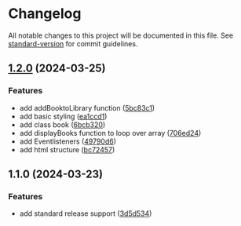 # Changelog

All notable changes to this project will be documented in this file. See [standard-version](https://github.com/conventional-changelog/standard-version) for commit guidelines.

## [1.2.0](https://github.com/adammmusial/library/compare/v1.1.0...v1.2.0) (2024-03-25)


### Features

* add addBooktoLibrary function ([5bc83c1](https://github.com/adammmusial/library/commit/5bc83c109a72f1cf74e7796d7f5e10a9898afeee))
* add basic styling ([ea1ccd1](https://github.com/adammmusial/library/commit/ea1ccd121873889b579cee5323f2ce3a2d4d515f))
* add class book ([6bcb320](https://github.com/adammmusial/library/commit/6bcb32064c5a2e836bdce96918fffaca6975e222))
* add displayBooks function to loop over array ([706ed24](https://github.com/adammmusial/library/commit/706ed24cb90467032d9e7564c515abc954ca79d3))
* add Eventlisteners ([49790d6](https://github.com/adammmusial/library/commit/49790d64bfd134f466d0a6494dfe1b35280437e4))
* add html structure ([bc72457](https://github.com/adammmusial/library/commit/bc72457dab68e14ceb580655afcc2c779548279f))

## 1.1.0 (2024-03-23)


### Features

* add standard release support ([3d5d534](https://github.com/adammmusial/library/commit/3d5d534b06bac0eb2587ca1be50c5fefdedfdc84))
